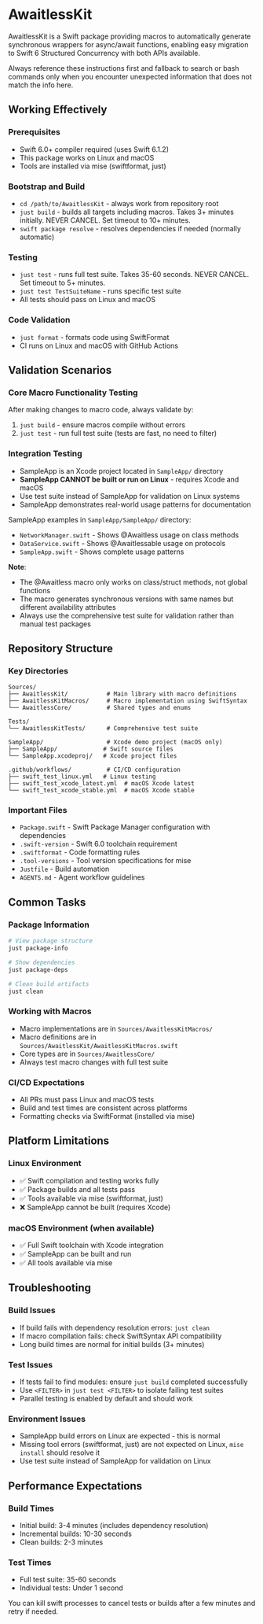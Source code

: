 # AwaitlessKit

AwaitlessKit is a Swift package providing macros to automatically generate synchronous wrappers for async/await functions, enabling easy migration to Swift 6 Structured Concurrency with both APIs available.

Always reference these instructions first and fallback to search or bash commands only when you encounter unexpected information that does not match the info here.

## Working Effectively

### Prerequisites
- Swift 6.0+ compiler required (uses Swift 6.1.2)
- This package works on Linux and macOS
- Tools are installed via mise (swiftformat, just)

### Bootstrap and Build
- `cd /path/to/AwaitlessKit` - always work from repository root
- `just build` - builds all targets including macros. Takes 3+ minutes initially. NEVER CANCEL. Set timeout to 10+ minutes.
- `swift package resolve` - resolves dependencies if needed (normally automatic)

### Testing
- `just test` - runs full test suite. Takes 35-60 seconds. NEVER CANCEL. Set timeout to 5+ minutes.
- `just test TestSuiteName` - runs specific test suite
- All tests should pass on Linux and macOS

### Code Validation
- `just format` - formats code using SwiftFormat
- CI runs on Linux and macOS with GitHub Actions

## Validation Scenarios

### Core Macro Functionality Testing
After making changes to macro code, always validate by:
1. `just build` - ensure macros compile without errors
2. `just test` - run full test suite (tests are fast, no need to filter)

### Integration Testing
- SampleApp is an Xcode project located in `SampleApp/` directory
- **SampleApp CANNOT be built or run on Linux** - requires Xcode and macOS
- Use test suite instead of SampleApp for validation on Linux systems
- SampleApp demonstrates real-world usage patterns for documentation

SampleApp examples in `SampleApp/SampleApp/` directory:
- `NetworkManager.swift` - Shows @Awaitless usage on class methods
- `DataService.swift` - Shows @Awaitlessable usage on protocols  
- `SampleApp.swift` - Shows complete usage patterns

**Note**: 
- The @Awaitless macro only works on class/struct methods, not global functions
- The macro generates synchronous versions with same names but different availability attributes
- Always use the comprehensive test suite for validation rather than manual test packages

## Repository Structure

### Key Directories
```
Sources/
├── AwaitlessKit/           # Main library with macro definitions
├── AwaitlessKitMacros/     # Macro implementation using SwiftSyntax
└── AwaitlessCore/          # Shared types and enums

Tests/
└── AwaitlessKitTests/      # Comprehensive test suite

SampleApp/                  # Xcode demo project (macOS only)
├── SampleApp/             # Swift source files
└── SampleApp.xcodeproj/   # Xcode project files

.github/workflows/          # CI/CD configuration
├── swift_test_linux.yml   # Linux testing
├── swift_test_xcode_latest.yml  # macOS Xcode latest
└── swift_test_xcode_stable.yml  # macOS Xcode stable
```

### Important Files
- `Package.swift` - Swift Package Manager configuration with dependencies
- `.swift-version` - Swift 6.0 toolchain requirement
- `.swiftformat` - Code formatting rules
- `.tool-versions` - Tool version specifications for mise
- `Justfile` - Build automation
- `AGENTS.md` - Agent workflow guidelines

## Common Tasks

### Package Information
```bash
# View package structure
just package-info

# Show dependencies
just package-deps

# Clean build artifacts
just clean
```

### Working with Macros
- Macro implementations are in `Sources/AwaitlessKitMacros/`
- Macro definitions are in `Sources/AwaitlessKit/AwaitlessKitMacros.swift`
- Core types are in `Sources/AwaitlessCore/`
- Always test macro changes with full test suite

### CI/CD Expectations
- All PRs must pass Linux and macOS tests
- Build and test times are consistent across platforms
- Formatting checks via SwiftFormat (installed via mise)

## Platform Limitations

### Linux Environment
- ✅ Swift compilation and testing works fully
- ✅ Package builds and all tests pass
- ✅ Tools available via mise (swiftformat, just)
- ❌ SampleApp cannot be built (requires Xcode)

### macOS Environment (when available)
- ✅ Full Swift toolchain with Xcode integration
- ✅ SampleApp can be built and run
- ✅ All tools available via mise

## Troubleshooting

### Build Issues
- If build fails with dependency resolution errors: `just clean`
- If macro compilation fails: check SwiftSyntax API compatibility
- Long build times are normal for initial builds (3+ minutes)

### Test Issues
- If tests fail to find modules: ensure `just build` completed successfully
- Use `<FILTER>` in `just test <FILTER>` to isolate failing test suites
- Parallel testing is enabled by default and should work

### Environment Issues
- SampleApp build errors on Linux are expected - this is normal
- Missing tool errors (swiftformat, just) are not expected on Linux, `mise install` should resolve it
- Use test suite instead of SampleApp for validation on Linux

## Performance Expectations

### Build Times
- Initial build: 3-4 minutes (includes dependency resolution)
- Incremental builds: 10-30 seconds
- Clean builds: 2-3 minutes

### Test Times
- Full test suite: 35-60 seconds
- Individual tests: Under 1 second

You can kill swift processes to cancel tests or builds after a few minutes and retry if needed.